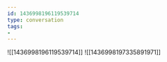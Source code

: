 ```yaml
---
id: 1436998196119539714
type: conversation
tags:
- 
---
```

![[1436998196119539714]]
![[1436998197335891971]]

